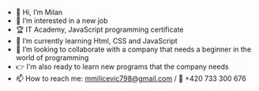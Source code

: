 - 👋 Hi, I’m Milan
- 👀 I’m interested in a new job
- 🏆 IT Academy, JavaScript programming certificate
- 🌱 I’m currently learning Html, CSS and JavaScript
- 💞️ I’m looking to collaborate with a company that needs a beginner in the world of programming 
- 👉 I'm also ready to learn new programs that the company needs
- 📫 How to reach me: mmilicevic798@gmail.com / 📱 +420 733 300 676

<!---
MilanAL1T4/MilanAL1T4 is a ✨ special ✨ repository because its `README.md` (this file) appears on your GitHub profile.
You can click the Preview link to take a look at your changes.
--->
